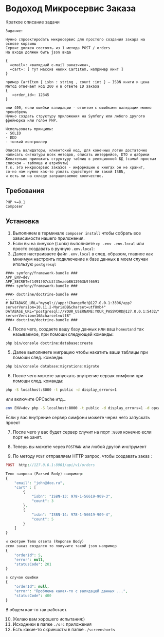 # Водоход Микросервис Заказа


Краткое описание задачи
```
Задание:

Нужно спроектироdать микросервис для простого создания закаpа на основе корзины
Сервис должен состоять из 1 метода POST / orders
На входе должен быть json вида

{
  «email»: «валидный e-mail заказчика»,
  «cart»: [ тут массив неких CartItem, например книг ]
}

пример CartItem { isbn : string , count :int } — ISBN книги и цена
Метод отвечает код 200 и в ответе ID заказа
{
   «order_id»: 12345
}

или 400, если ошибки валидации - ответом с ошибками валидации можно пренебречь
Нужно создать структуру приложения на Symfony или любого другого фрейморка или голом PHP.

Использовать принципы:
- SOLID
- DDD
- тонкий контроллер

Описать валидаторы, клиентский код, для конечных логик достаточно написать сигнатуры всех методов, описать интерфейсе, DTO и фабрики
Желательно приложить структуру таблиц в реляционной БД (самый простым списком - таблица и атрибуты)
Т.к. это микросервис заказов - информацию о книгах он не хранит, 
со-но нам нужно как-то узнать существует ли такой ISBN, 
и есть ли на складе запрашиваемое количество.
```

## Требования

```
PHP >=8.1
Composer
```


## Установка 

1. Выполняем в терминале ```composer install``` чтобы собрать все зависимости нашего приложения.
2. Если вы на линуксе (Lunix) выполняете ```сp .env .env.local``` или просто создавать в ручную ```.env.local```:
3. Далее настраиваете файл ```.env.local``` в след. образом, главное как минимум настроить подключение к базе данных в моем случаи ипользую ```postgresql```
```
###> symfony/framework-bundle ###
APP_ENV=dev
APP_SECRET=f1491f07cb3f35eaeb8613963b9f6691
###< symfony/framework-bundle ###

###> doctrine/doctrine-bundle ###
....
# DATABASE_URL="mysql://app:!ChangeMe!@127.0.0.1:3306/app?serverVersion=10.11.2-MariaDB&charset=utf8mb4"
DATABASE_URL="postgresql://YOUR_USERNAME:YOUR_PASSWORD@127.0.0.1:5432/YOUR_DATABASE?serverVersion=16&charset=utf8"
###< doctrine/doctrine-bundle ###
```
4. После чего, создаете вашу базу данных или ваш ```homestand``` так называемое, при помощи следующей команды:
```bash  
php bin/console doctrine:database:create
```

5. Далее выполняете миграцию чтобы накатить ваши таблицы при помощи след. команды: 
```bash
php bin/console database:migrations:migrate
```


6. После чего можете запускать внутрение сервак симфони при помощи след. команды:
```bash
php -S localhost:8000 -t public -d display_errors=1
```
или
включите OPCache итд...
```bash
env ENV=dev php -S localhost:8000 -t public -d display_errors=1 -d opcache.enable_cli=1
```

Если у вас внутрение сервер симфони можете через него запускать проект 

7. После чего у вас будет сервер случит на порт ```:8000``` конечно если порт не занят.

8. Теперь вы можете через ```POSTMAN``` или любой другой инструмент 

9. По методу ```POST``` отправляем HTTP запрос, чтобы создавать заказ :
```php 
POST  http://127.0.0.1:8001/api/v1/orders

Тело запроса (Parsed Body) например:
{
    "email": "john@doe.ru",
    "cart" : [
        {
            "isbn": "ISBN-13: 978-1-56619-909-3",
            "count": 3
        },
        {
            "isbn": "ISBN-14: 978-1-56619-909-4",
            "count": 5
        }
    ]
}

и смотрим Тело ответа (Reponse Body)
если заказ создался то получите такой json например
{
    "orderId": 5,
    "error": null,
    "statusCode": 201
}

в случае ошибки
{
    "orderId": null,
    "error": "Проблема какая-то с валидацей данных ...",
    "statusCode": 400
}

```

В общем как-то так работает.

10. Желаю вам хорошего испытания:)
11. Исходники в папке ```./src``` приложения
12. Есть какие-то скриншоты в папке ```./screenshorts```